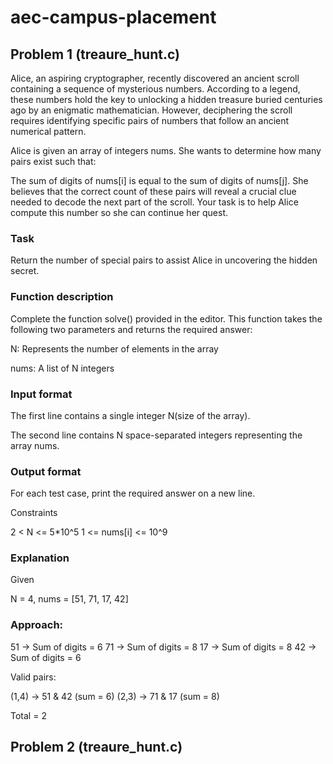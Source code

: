 # aec-campus-placement

## Problem 1 (treaure_hunt.c)
Alice, an aspiring cryptographer, recently discovered an ancient scroll containing a sequence of mysterious numbers. According to a legend, these numbers hold the key to unlocking a hidden treasure buried centuries ago by an enigmatic mathematician. However, deciphering the scroll requires identifying specific pairs of numbers that follow an ancient numerical pattern.

Alice is given an array of integers nums. She wants to determine how many pairs 
 exist such that:

The sum of digits of nums[i] is equal to the sum of digits of nums[j].
She believes that the correct count of these pairs will reveal a crucial clue needed to decode the next part of the scroll. Your task is to help Alice compute this number so she can continue her quest.

### Task

Return the number of special pairs to assist Alice in uncovering the hidden secret.

### Function description

Complete the function solve() provided in the editor. This function takes the following two parameters and returns the required answer:

N: Represents the number of elements in the array

nums: A list of N integers

### Input format

The first line contains a single integer N(size of the array).

The second line contains N space-separated integers representing the array nums.

### Output format

For each test case, print the required answer on a new line.

Constraints

2 < N <= 5*10^5
1 <= nums[i] <= 10^9

### Explanation
Given

N = 4, nums = [51, 71, 17, 42]

### Approach:

51 → Sum of digits = 6
71 → Sum of digits = 8
17 → Sum of digits = 8
42 → Sum of digits = 6

Valid pairs:

(1,4) → 51 & 42 (sum = 6)
(2,3) → 71 & 17 (sum = 8)

Total = 2

## Problem 2 (treaure_hunt.c)


